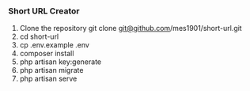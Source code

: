 ### Short URL Creator

1. Clone the repository git clone git@github.com/mes1901/short-url.git
2. cd short-url
3. cp .env.example .env
4. composer install
5. php artisan key:generate
6. php artisan migrate
7. php artisan serve

